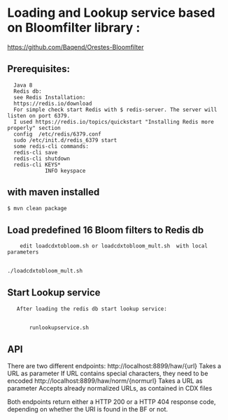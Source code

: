 # Loading and Lookup service based on Bloomfilter library :
https://github.com/Baqend/Orestes-Bloomfilter
## Prerequisites:
      Java 8
      Redis db:
      see Redis Installation:
      https://redis.io/download
      For simple check start Redis with $ redis-server. The server will listen on port 6379.
      I used https://redis.io/topics/quickstart "Installing Redis more properly" section
      config  /etc/redis/6379.conf 
      sudo /etc/init.d/redis_6379 start
      some redis-cli commands:
      redis-cli save
      redis-cli shutdown
      redis-cli KEYS*
                INFO keyspace
 
## with maven installed 
``` sh
$ mvn clean package
```
## Load predefined 16 Bloom filters to Redis db
	
        edit loadcdxtobloom.sh or loadcdxtobloom_mult.sh  with local parameters
``` sh
	
./loadcdxtobloom_mult.sh
```
## Start Lookup service
       After loading the redis db start lookup service:
``` sh	       
       
       runlookupservice.sh
```       
## API   
There are two different endpoints:
http://localhost:8899/haw/{url} 
Takes a URL as parameter
If URL contains special characters, they need to be encoded
http://localhost:8899/haw/norm/{normurl}
Takes a URL as parameter
Accepts already normalized URLs, as contained in CDX files

Both endpoints return either a HTTP 200 or a HTTP 404 response code, depending on whether the URI is found in the BF or not. 



